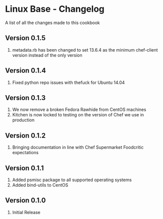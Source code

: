 Linux Base - Changelog
==============
A list of all the changes made to this cookbook

Version 0.1.5
------------

1. metadata.rb has been changed to set 13.6.4 as the minimum chef-client version instead of the only version

Version 0.1.4
------------

1. Fixed python repo issues with thefuck for Ubuntu 14.04

Version 0.1.3
------------

1. We now remove a broken Fedora Rawhide from CentOS machines
2. Kitchen is now locked to testing on the version of Chef we use in production

Version 0.1.2
------------

1. Bringing documentation in line with Chef Supermarket Foodcritic expectations

Version 0.1.1
------------

1. Added psmisc package to all supported operating systems
2. Added bind-utils to CentOS

Version 0.1.0
------------

1. Initial Release
